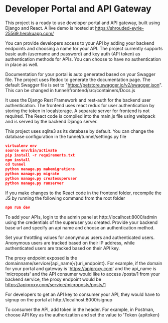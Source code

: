 # Developer Portal and API Gateway

This project is a ready to use developer portal and API gateway, built using Django and React. A live demo is hosted at https://shrouded-eyrie-25569.herokuapp.com/

You can provide developers access to your API by adding your backend endpoints and choosing a name for your API. The project currently supports basic auth (username and password) and key auth (API token) as authentication methods for APIs. You can choose to have no authentication in place as well.

Documentation for your portal is auto generated based on your Swagger file. The project uses Redoc to generate the documentation page. The default Swagger file is set to "https://petstore.swagger.io/v2/swagger.json". This can be changed in tunnel/frontend/src/containers/Docs.js

It uses the Django Rest Framework and rest-auth for the backend user authentication. The frontend uses react redux for user authentication by storing the token in localstorage. A separate server for frontend is not required. The React code is compiled into the main.js file using webpack and is served by the backend Django server.

This project uses sqlite3 as its database by default. You can change the database configuration in the tunnel/tunnel/settings.py file

```json
virtualenv env
source env/bin/activate
pip install -r requirements.txt
npm install
cd tunnel
python manage.py makemigrations
python manage.py migrate
python manage.py createsuperuser
python manage.py runserver
```

If you make changes to the React code in the frontend folder, recompile the JS by running the following command from the root folder

```json
npm run dev
```

To add your APIs, login to the admin panel at http://localhost:8000/admin using the credentials of the superuser you created. Provide your backend base url and specify an api name and choose an authentication method.

Set your throttling values for anonymous users and authenticated users.
Anonymous users are tracked based on their IP address, while authenticated users are tracked based on their API key.

The proxy endpoint exposed is the domainname/service/{api_name}/{uri_endpoint}.
For example, if the domain for your portal and gateway is 'https://apiproxy.com' and the api_name is 'microposts' and the API consumer would like to access /posts/1 from your backend service, the proxy endpoint would be https://apiproxy.com/service/microposts/posts/1

For developers to get an API key to consumer your API, they would have to signup on the portal at http://localhost:8000/signup

To consumer the API, add token in the header. For example, in Postman, choose API Key as the authorization and set the value to 'Token {apitoken}
